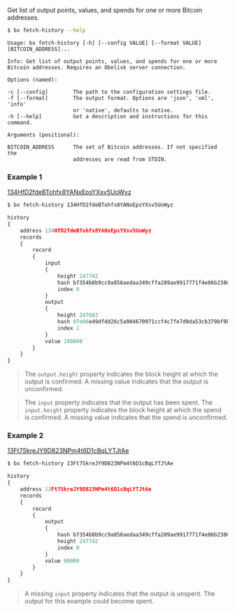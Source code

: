 Get list of output points, values, and spends for one or more Bitcoin addresses.
```sh
$ bx fetch-history --help
```
```
Usage: bx fetch-history [-h] [--config VALUE] [--format VALUE]           
[BITCOIN_ADDRESS]...                                                     

Info: Get list of output points, values, and spends for one or more      
Bitcoin addresses. Requires an Obelisk server connection.                

Options (named):

-c [--config]        The path to the configuration settings file.        
-f [--format]        The output format. Options are 'json', 'xml', 'info'
                     or 'native', defaults to native.                    
-h [--help]          Get a description and instructions for this command.

Arguments (positional):

BITCOIN_ADDRESS      The set of Bitcoin addresses. If not specified the  
                     addresses are read from STDIN.
```
### Example 1
[134HfD2fdeBTohfx8YANxEpsYXsv5UoWyz](https://blockchain.info/address/134HfD2fdeBTohfx8YANxEpsYXsv5UoWyz)
```sh
$ bx fetch-history 134HfD2fdeBTohfx8YANxEpsYXsv5UoWyz
```
```js
history
{
    address 134HfD2fdeBTohfx8YANxEpsYXsv5UoWyz
    records
    {
        record
        {
            input
            {
                height 247742
                hash b7354b8b9cc9a856aedaa349cffa289ae9917771f4e06b2386636b3c073df1b5
                index 0
            }
            output
            {
                height 247683
                hash 97e06e49dfdd26c5a904670971ccf4c7fe7d9da53cb379bf9b442fc9427080b3
                index 1
            }
            value 100000
        }
    }
}
```

> The `output.height` property indicates the block height at which the output is confirmed. A missing value indicates that the output is unconfirmed.

> The `input` property indicates that the output has been spent. The `input.height` property indicates the block height at which the spend is confirmed. A missing value indicates that the spend is unconfirmed.

### Example 2
[13Ft7SkreJY9D823NPm4t6D1cBqLYTJtAe](https://blockchain.info/address/13Ft7SkreJY9D823NPm4t6D1cBqLYTJtAe)
```sh
$ bx fetch-history 13Ft7SkreJY9D823NPm4t6D1cBqLYTJtAe
```
```js
history
{
    address 13Ft7SkreJY9D823NPm4t6D1cBqLYTJtAe
    records
    {
        record
        {
            output
            {
                hash b7354b8b9cc9a856aedaa349cffa289ae9917771f4e06b2386636b3c073df1b5
                height 247742
                index 0
            }
            value 90000
        }
    }
}
```

> A missing `input` property indicates that the output is unspent. The output for this example could become spent.